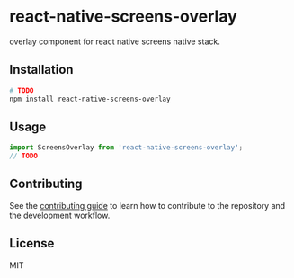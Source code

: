 # react-native-screens-overlay

overlay component for react native screens native stack.

## Installation

```sh
# TODO
npm install react-native-screens-overlay
```

## Usage

```js
import ScreensOverlay from 'react-native-screens-overlay';
// TODO
```

## Contributing

See the [contributing guide](CONTRIBUTING.md) to learn how to contribute to the repository and the development workflow.

## License

MIT
